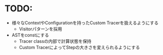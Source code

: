# TODO:
- 様々なContextやConfigurationを持ったCustom Tracerを扱えるようにする
    - Visitorパターンを採用
- ASTをconstにする
    - Tracer classの内部で計算状態を保持
    - Custom TracerによってStepの大きさを変えられるようにする

